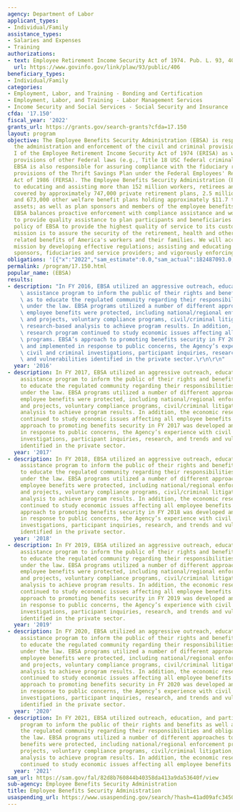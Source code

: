 ```yaml
---
agency: Department of Labor
applicant_types:
- Individual/Family
assistance_types:
- Salaries and Expenses
- Training
authorizations:
- text: Employee Retirement Income Security Act of 1974. Pub. L. 93, 406.
  url: https://www.govinfo.gov/link/plaw/93/public/406
beneficiary_types:
- Individual/Family
categories:
- Employment, Labor, and Training - Bonding and Certification
- Employment, Labor, and Training - Labor Management Services
- Income Security and Social Services - Social Security and Insurance
cfda: '17.150'
fiscal_year: '2022'
grants_url: https://grants.gov/search-grants?cfda=17.150
layout: program
objective: The Employee Benefits Security Administration (EBSA) is responsible for
  the administration and enforcement of the civil and criminal provisions of Title
  I of the Employee Retirement Income Security Act of 1974 (ERISA) as well as related
  provisions of other Federal laws (e.g., Title 18 USC federal criminal statutes).
  EBSA is also responsible for assuring compliance with the fiduciary responsibility
  provisions of the Thrift Savings Plan under the Federal Employees' Retirement System
  Act of 1986 (FERSA). The Employee Benefits Security Administration (EBSA) is committed
  to educating and assisting more than 152 million workers, retirees and their families
  covered by approximately 747,000 private retirement plans, 2.5 million health plans,
  and 673,000 other welfare benefit plans holding approximately $11.7 trillion in
  assets; as well as plan sponsors and members of the employee benefits community.
  EBSA balances proactive enforcement with compliance assistance and works diligently
  to provide quality assistance to plan participants and beneficiaries. It is the
  policy of EBSA to provide the highest quality of service to its customers. EBSAs
  mission is to assure the security of the retirement, health and other workplace
  related benefits of America's workers and their families. We will accomplish this
  mission by developing effective regulations; assisting and educating workers, plan
  sponsors, fiduciaries and service providers; and vigorously enforcing the law.
obligations: '[{"x":"2022","sam_estimate":0.0,"sam_actual":182487093.0,"usa_spending_actual":0.0},{"x":"2023","sam_estimate":191100000.0,"sam_actual":0.0,"usa_spending_actual":0.0},{"x":"2024","sam_estimate":191100000.0,"sam_actual":0.0,"usa_spending_actual":0.0}]'
permalink: /program/17.150.html
popular_name: (EBSA)
results:
- description: "In FY 2016, EBSA utilized an aggressive outreach, education, and participant\
    \ assistance program to inform the public of their rights and benefits as well\
    \ as to educate the regulated community regarding their responsibilities and obligations\
    \ under the law. EBSA programs utilized a number of different approaches to ensuring\
    \ employee benefits were protected, including national/regional enforcement priorities\
    \ and projects, voluntary compliance programs, civil/criminal litigation, and\
    \ research-based analysis to achieve program results. In addition, the economic\
    \ research program continued to study economic issues affecting all employee benefits\
    \ programs. EBSA’s approach to promoting benefits security in FY 2016 was developed\
    \ and implemented in response to public concerns, the Agency’s experience with\
    \ civil and criminal investigations, participant inquiries, research, and trends\
    \ and vulnerabilities identified in the private sector.\r\n\r\n"
  year: '2016'
- description: In FY 2017, EBSA utilized an aggressive outreach, education, and participant
    assistance program to inform the public of their rights and benefits as well as
    to educate the regulated community regarding their responsibilities and obligations
    under the law. EBSA programs utilized a number of different approaches to ensuring
    employee benefits were protected, including national/regional enforcement priorities
    and projects, voluntary compliance programs, civil/criminal litigation, and research-based
    analysis to achieve program results. In addition, the economic research program
    continued to study economic issues affecting all employee benefits programs. EBSA’s
    approach to promoting benefits security in FY 2017 was developed and implemented
    in response to public concerns, the Agency’s experience with civil and criminal
    investigations, participant inquiries, research, and trends and vulnerabilities
    identified in the private sector.
  year: '2017'
- description: In FY 2018, EBSA utilized an aggressive outreach, education, and participant
    assistance program to inform the public of their rights and benefits as well as
    to educate the regulated community regarding their responsibilities and obligations
    under the law. EBSA programs utilized a number of different approaches to ensuring
    employee benefits were protected, including national/regional enforcement priorities
    and projects, voluntary compliance programs, civil/criminal litigation, and research-based
    analysis to achieve program results. In addition, the economic research program
    continued to study economic issues affecting all employee benefits programs. EBSA’s
    approach to promoting benefits security in FY 2018 was developed and implemented
    in response to public concerns, the Agency’s experience with civil and criminal
    investigations, participant inquiries, research, and trends and vulnerabilities
    identified in the private sector.
  year: '2018'
- description: In FY 2019, EBSA utilized an aggressive outreach, education, and participant
    assistance program to inform the public of their rights and benefits as well as
    to educate the regulated community regarding their responsibilities and obligations
    under the law. EBSA programs utilized a number of different approaches to ensuring
    employee benefits were protected, including national/regional enforcement priorities
    and projects, voluntary compliance programs, civil/criminal litigation, and research-based
    analysis to achieve program results. In addition, the economic research program
    continued to study economic issues affecting all employee benefits programs. EBSA’s
    approach to promoting benefits security in FY 2019 was developed and implemented
    in response to public concerns, the Agency’s experience with civil and criminal
    investigations, participant inquiries, research, and trends and vulnerabilities
    identified in the private sector.
  year: '2019'
- description: In FY 2020, EBSA utilized an aggressive outreach, education, and participant
    assistance program to inform the public of their rights and benefits as well as
    to educate the regulated community regarding their responsibilities and obligations
    under the law. EBSA programs utilized a number of different approaches to ensuring
    employee benefits were protected, including national/regional enforcement priorities
    and projects, voluntary compliance programs, civil/criminal litigation, and research-based
    analysis to achieve program results. In addition, the economic research program
    continued to study economic issues affecting all employee benefits programs. EBSA’s
    approach to promoting benefits security in FY 2020 was developed and implemented
    in response to public concerns, the Agency’s experience with civil and criminal
    investigations, participant inquiries, research, and trends and vulnerabilities
    identified in the private sector.
  year: '2020'
- description: In FY 2021, EBSA utilized outreach, education, and participant assistance
    program to inform the public of their rights and benefits as well as to educate
    the regulated community regarding their responsibilities and obligations under
    the law. EBSA programs utilized a number of different approaches to ensuring employee
    benefits were protected, including national/regional enforcement priorities and
    projects, voluntary compliance programs, civil/criminal litigation, and research-based
    analysis to achieve program results. In addition, the economic research program
    continued to study economic issues affecting all employee benefits programs.
  year: '2021'
sam_url: https://sam.gov/fal/82d8b760844b40358da413a9da53640f/view
sub-agency: Employee Benefits Security Administration
title: Employee Benefits Security Administration
usaspending_url: https://www.usaspending.gov/search/?hash=41ad09afc3450ad4ca6582acf8671d14
---
```

